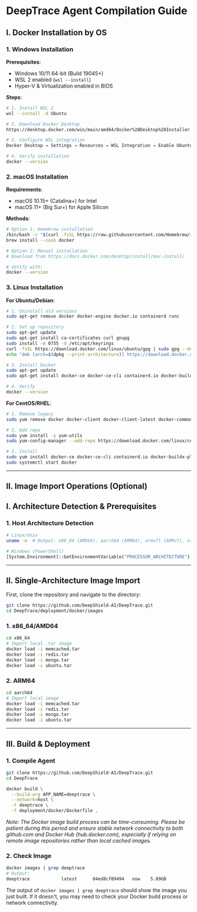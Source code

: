 # DeepTrace Agent Compilation Guide

## Ⅰ. Docker Installation by OS

### 1. **Windows Installation** 
**Prerequisites**:
- Windows 10/11 64-bit (Build 19045+)
- WSL 2 enabled (`wsl --install`)
- Hyper-V & Virtualization enabled in BIOS

**Steps**:
```bash
# 1. Install WSL 2
wsl --install -d Ubuntu

# 2. Download Docker Desktop
https://desktop.docker.com/win/main/amd64/Docker%20Desktop%20Installer.exe

# 3. Configure WSL integration
Docker Desktop → Settings → Resources → WSL Integration → Enable Ubuntu

# 4. Verify installation
docker --version
```

### 2. **macOS Installation** 
**Requirements**:
- macOS 10.15+ (Catalina+) for Intel
- macOS 11+ (Big Sur+) for Apple Silicon

**Methods**:
```bash
# Option 1: Homebrew installation
/bin/bash -c "$(curl -fsSL https://raw.githubusercontent.com/Homebrew/install/HEAD/install.sh)"
brew install --cask docker

# Option 2: Manual installation
# Download from https://docs.docker.com/desktop/install/mac-install/

# Verify with:
docker --version
```

### 3. **Linux Installation** 
**For Ubuntu/Debian**:
```bash
# 1. Uninstall old versions
sudo apt-get remove docker docker-engine docker.io containerd runc

# 2. Set up repository
sudo apt-get update
sudo apt-get install ca-certificates curl gnupg
sudo install -m 0755 -d /etc/apt/keyrings
curl -fsSL https://download.docker.com/linux/ubuntu/gpg | sudo gpg --dearmor -o /etc/apt/keyrings/docker.gpg
echo "deb [arch=$(dpkg --print-architecture)] https://download.docker.com/linux/ubuntu $(lsb_release -cs) stable" | sudo tee /etc/apt/sources.list.d/docker.list > /dev/null

# 3. Install Docker
sudo apt-get update
sudo apt-get install docker-ce docker-ce-cli containerd.io docker-buildx-plugin docker-compose-plugin

# 4. Verify
docker --version
```

**For CentOS/RHEL**:
```bash
# 1. Remove legacy
sudo yum remove docker docker-client docker-client-latest docker-common docker-latest docker-latest-logrotate docker-logrotate docker-engine

# 2. Add repo
sudo yum install -y yum-utils
sudo yum-config-manager --add-repo https://download.docker.com/linux/centos/docker-ce.repo

# 3. Install
sudo yum install docker-ce docker-ce-cli containerd.io docker-buildx-plugin docker-compose-plugin
sudo systemctl start docker
```

---

## Ⅱ. Image Import Operations (Optional)

## I. Architecture Detection & Prerequisites  
### 1. **Host Architecture Detection**  
```bash  
# Linux/Unix  
uname -m  # Output: x86_64 (AMD64), aarch64 (ARM64), armv7l (ARMv7), etc.  

# Windows (PowerShell)  
[System.Environment]::GetEnvironmentVariable("PROCESSOR_ARCHITECTURE")  
```  

---  

## II. Single-Architecture Image Import  

First, clone the repository and navigate to the directory:
```bash
git clone https://github.com/DeepShield-AI/DeepTrace.git
cd DeepTrace/deployment/docker/images
```

### 1. **x86_64/AMD64**  
```bash
cd x86_64
# Import local .tar image  
docker load -i memcached.tar
docker load -i redis.tar
docker load -i mongo.tar
docker load -i ubuntu.tar
```  

### 2. **ARM64**  
```bash
cd aarch64
# Import local image  
docker load -i memcached.tar
docker load -i redis.tar
docker load -i mongo.tar
docker load -i ubuntu.tar
```  

---  

## Ⅲ. Build & Deployment

### 1. **Compile Agent**
```bash
git clone https://github.com/DeepShield-AI/DeepTrace.git
cd DeepTrace

docker build \
  --build-arg APP_NAME=deeptrace \
  --network=host \
  -t deeptrace \
  -f deployment/docker/Dockerfile .
```

_Note: The Docker image build process can be time-consuming. Please be patient during this period and ensure stable network connectivity to both github.com and Docker Hub (hub.docker.com), especially if relying on remote image repositories rather than local cached images._

### 2. **Check Image**
```bash
docker images | grep deeptrace
# Output:
deeptrace            latest      04ed8cf89494   now    5.89GB
```
The output of `docker images | grep deeptrace` should show the image you just built. If it doesn't, you may need to check your Docker build process or network connectivity.